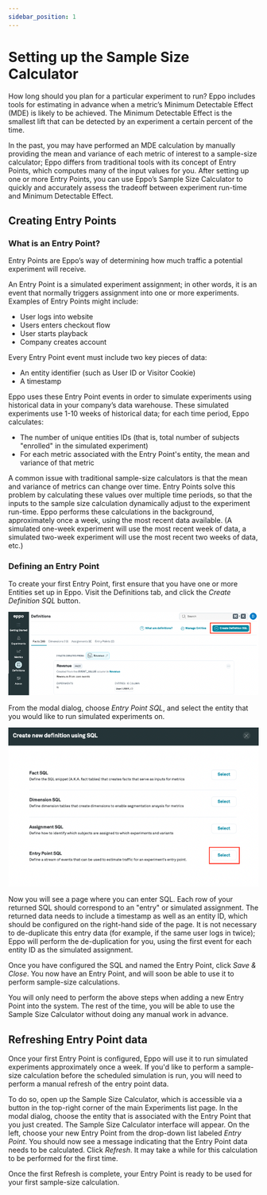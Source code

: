 ```yaml
---
sidebar_position: 1
---
```


# Setting up the Sample Size Calculator

How long should you plan for a particular experiment to run? Eppo includes tools for estimating in advance when a metric’s Minimum Detectable Effect (MDE) is likely to be achieved. The Minimum Detectable Effect is the smallest lift that can be detected by an experiment a certain percent of the time.

In the past, you may have performed an MDE calculation by manually providing the mean and variance of each metric of interest to a sample-size calculator; Eppo differs from traditional tools with its concept of Entry Points, which computes many of the input values for you. After setting up one or more Entry Points, you can use Eppo’s Sample Size Calculator to quickly and accurately assess the tradeoff between experiment run-time and Minimum Detectable Effect.

## Creating Entry Points

### What is an Entry Point?

Entry Points are Eppo’s way of determining how much traffic a potential experiment will receive.

An Entry Point is a simulated experiment assignment; in other words, it is an event that normally triggers assignment into one or more experiments. Examples of Entry Points might include:

- User logs into website
- Users enters checkout flow
- User starts playback
- Company creates account

Every Entry Point event must include two key pieces of data:

- An entity identifier (such as User ID or Visitor Cookie)
- A timestamp

Eppo uses these Entry Point events in order to simulate experiments using historical data in your company’s data warehouse. These simulated experiments use 1-10 weeks of historical data; for each time period, Eppo calculates:

- The number of unique entities IDs (that is, total number of subjects "enrolled" in the simulated experiment)
- For each metric associated with the Entry Point's entity, the mean and variance of that metric

A common issue with traditional sample-size calculators is that the mean and variance of metrics can change over time. Entry Points solve this problem by calculating these values over multiple time periods, so that the inputs to the sample size calculation dynamically adjust to the experiment run-time. Eppo performs these calculations in the background, approximately once a week, using the most recent data available. (A simulated one-week experiment will use the most recent week of data, a simulated two-week experiment will use the most recent two weeks of data, etc.)

### Defining an Entry Point

To create your first Entry Point, first ensure that you have one or more Entities set up in Eppo. Visit the Definitions tab, and click the *Create Definition SQL* button.

![Select create definition](../../../static/img/planning-experiments/select-create-definition.png)

From the modal dialog, choose *Entry Point SQL*, and select the entity that you would like to run simulated experiments on.

![Select entry point](../../../static/img/planning-experiments/select-entry-point.png)


Now you will see a page where you can enter SQL. Each row of your returned SQL should correspond to an "entry" or simulated assignment. The returned data needs to include a timestamp as well as an entity ID, which should be configured on the right-hand side of the page. It is not necessary to de-duplicate this entry data (for example, if the same user logs in twice); Eppo will perform the de-duplication for you, using the first event for each entity ID as the simulated assignment.

Once you have configured the SQL and named the Entry Point, click *Save & Close*. You now have an Entry Point, and will soon be able to use it to perform sample-size calculations.

You will only need to perform the above steps when adding a new Entry Point into the system. The rest of the time, you will be able to use the Sample Size Calculator without doing any manual work in advance.

## Refreshing Entry Point data

Once your first Entry Point is configured, Eppo will use it to run simulated experiments approximately once a week. If you'd like to perform a sample-size calculation before the scheduled simulation is run, you will need to perform a manual refresh of the entry point data.

To do so, open up the Sample Size Calculator, which is accessible via a button in the top-right corner of the main Experiments list page. In the modal dialog, choose the entity that is associated with the Entry Point that you just created. The Sample Size Calculator interface will appear. On the left, choose your new Entry Point from the drop-down list labeled *Entry Point*. You should now see a message indicating that the Entry Point data needs to be calculated. Click *Refresh*. It may take a while for this calculation to be performed for the first time.

Once the first Refresh is complete, your Entry Point is ready to be used for your first sample-size calculation.